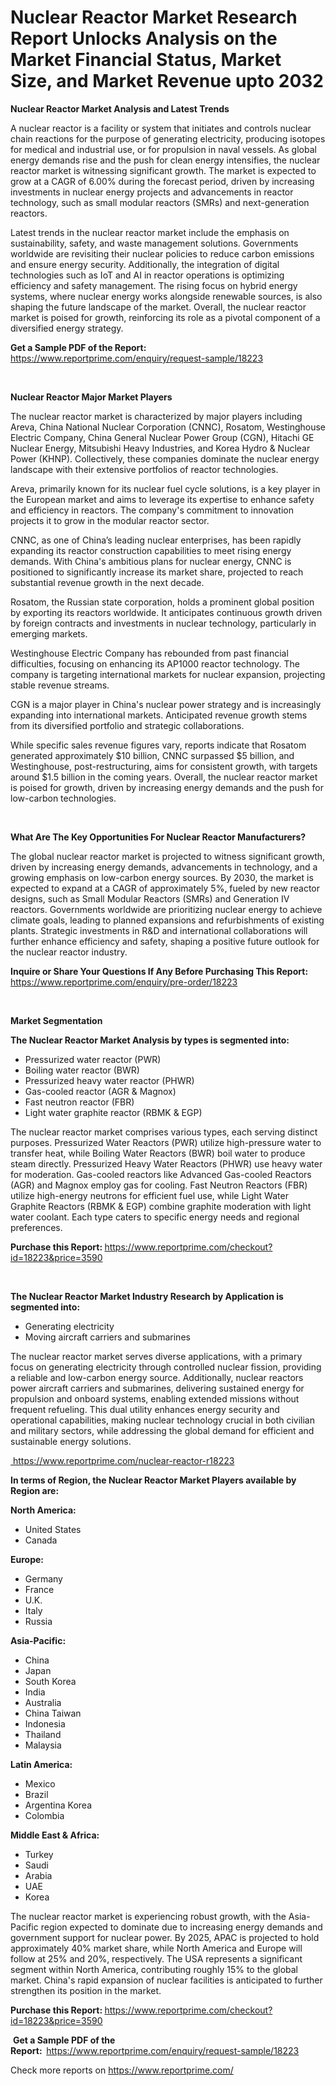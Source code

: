 <p><h1>Nuclear Reactor Market Research Report Unlocks Analysis on the Market Financial Status, Market Size, and Market Revenue upto 2032</h1></p><p><strong>Nuclear Reactor Market Analysis and Latest Trends</strong></p>
<p><p>A nuclear reactor is a facility or system that initiates and controls nuclear chain reactions for the purpose of generating electricity, producing isotopes for medical and industrial use, or for propulsion in naval vessels. As global energy demands rise and the push for clean energy intensifies, the nuclear reactor market is witnessing significant growth. The market is expected to grow at a CAGR of 6.00% during the forecast period, driven by increasing investments in nuclear energy projects and advancements in reactor technology, such as small modular reactors (SMRs) and next-generation reactors. </p><p>Latest trends in the nuclear reactor market include the emphasis on sustainability, safety, and waste management solutions. Governments worldwide are revisiting their nuclear policies to reduce carbon emissions and ensure energy security. Additionally, the integration of digital technologies such as IoT and AI in reactor operations is optimizing efficiency and safety management. The rising focus on hybrid energy systems, where nuclear energy works alongside renewable sources, is also shaping the future landscape of the market. Overall, the nuclear reactor market is poised for growth, reinforcing its role as a pivotal component of a diversified energy strategy.</p></p>
<p><strong>Get a Sample PDF of the Report:&nbsp;</strong> <a href="https://www.reportprime.com/enquiry/request-sample/18223?utm_campaign=2603&utm_medium=2&utm_source=Github&utm_content=ia&utm_term=19032025&utm_id=nuclear-reactor">https://www.reportprime.com/enquiry/request-sample/18223</a></p>
<p>&nbsp;</p>
<p><strong>Nuclear Reactor Major Market Players</strong></p>
<p><p>The nuclear reactor market is characterized by major players including Areva, China National Nuclear Corporation (CNNC), Rosatom, Westinghouse Electric Company, China General Nuclear Power Group (CGN), Hitachi GE Nuclear Energy, Mitsubishi Heavy Industries, and Korea Hydro & Nuclear Power (KHNP). Collectively, these companies dominate the nuclear energy landscape with their extensive portfolios of reactor technologies.</p><p>Areva, primarily known for its nuclear fuel cycle solutions, is a key player in the European market and aims to leverage its expertise to enhance safety and efficiency in reactors. The company's commitment to innovation projects it to grow in the modular reactor sector.</p><p>CNNC, as one of China’s leading nuclear enterprises, has been rapidly expanding its reactor construction capabilities to meet rising energy demands. With China's ambitious plans for nuclear energy, CNNC is positioned to significantly increase its market share, projected to reach substantial revenue growth in the next decade.</p><p>Rosatom, the Russian state corporation, holds a prominent global position by exporting its reactors worldwide. It anticipates continuous growth driven by foreign contracts and investments in nuclear technology, particularly in emerging markets.</p><p>Westinghouse Electric Company has rebounded from past financial difficulties, focusing on enhancing its AP1000 reactor technology. The company is targeting international markets for nuclear expansion, projecting stable revenue streams.</p><p>CGN is a major player in China's nuclear power strategy and is increasingly expanding into international markets. Anticipated revenue growth stems from its diversified portfolio and strategic collaborations.</p><p>While specific sales revenue figures vary, reports indicate that Rosatom generated approximately $10 billion, CNNC surpassed $5 billion, and Westinghouse, post-restructuring, aims for consistent growth, with targets around $1.5 billion in the coming years. Overall, the nuclear reactor market is poised for growth, driven by increasing energy demands and the push for low-carbon technologies.</p></p>
<p>&nbsp;</p>
<p><strong>What Are The Key Opportunities For Nuclear Reactor Manufacturers?</strong></p>
<p><p>The global nuclear reactor market is projected to witness significant growth, driven by increasing energy demands, advancements in technology, and a growing emphasis on low-carbon energy sources. By 2030, the market is expected to expand at a CAGR of approximately 5%, fueled by new reactor designs, such as Small Modular Reactors (SMRs) and Generation IV reactors. Governments worldwide are prioritizing nuclear energy to achieve climate goals, leading to planned expansions and refurbishments of existing plants. Strategic investments in R&D and international collaborations will further enhance efficiency and safety, shaping a positive future outlook for the nuclear reactor industry.</p></p>
<p><strong>Inquire or Share Your Questions If Any Before Purchasing This Report:</strong> <a href="https://www.reportprime.com/enquiry/pre-order/18223?utm_campaign=2603&utm_medium=2&utm_source=Github&utm_content=ia&utm_term=19032025&utm_id=nuclear-reactor">https://www.reportprime.com/enquiry/pre-order/18223</a></p>
<p>&nbsp;</p>
<p><strong>Market Segmentation</strong></p>
<p><strong>The Nuclear Reactor Market Analysis by types is segmented into:</strong></p>
<p><ul><li>Pressurized water reactor (PWR)</li><li>Boiling water reactor (BWR)</li><li>Pressurized heavy water reactor (PHWR)</li><li>Gas-cooled reactor (AGR & Magnox)</li><li>Fast neutron reactor (FBR)</li><li>Light water graphite reactor (RBMK & EGP)</li></ul></p>
<p><p>The nuclear reactor market comprises various types, each serving distinct purposes. Pressurized Water Reactors (PWR) utilize high-pressure water to transfer heat, while Boiling Water Reactors (BWR) boil water to produce steam directly. Pressurized Heavy Water Reactors (PHWR) use heavy water for moderation. Gas-cooled reactors like Advanced Gas-cooled Reactors (AGR) and Magnox employ gas for cooling. Fast Neutron Reactors (FBR) utilize high-energy neutrons for efficient fuel use, while Light Water Graphite Reactors (RBMK & EGP) combine graphite moderation with light water coolant. Each type caters to specific energy needs and regional preferences.</p></p>
<p><strong>Purchase this Report:&nbsp;</strong><a href="https://www.reportprime.com/checkout?id=18223&price=3590&utm_campaign=2603&utm_medium=2&utm_source=Github&utm_content=ia&utm_term=19032025&utm_id=nuclear-reactor">https://www.reportprime.com/checkout?id=18223&price=3590</a></p>
<p>&nbsp;</p>
<p><strong>The Nuclear Reactor Market Industry Research by Application is segmented into:</strong></p>
<p><ul><li>Generating electricity</li><li>Moving aircraft carriers and submarines</li></ul></p>
<p><p>The nuclear reactor market serves diverse applications, with a primary focus on generating electricity through controlled nuclear fission, providing a reliable and low-carbon energy source. Additionally, nuclear reactors power aircraft carriers and submarines, delivering sustained energy for propulsion and onboard systems, enabling extended missions without frequent refueling. This dual utility enhances energy security and operational capabilities, making nuclear technology crucial in both civilian and military sectors, while addressing the global demand for efficient and sustainable energy solutions.</p></p>
<p><a href="https://www.reportprime.com/nuclear-reactor-r18223?utm_campaign=2603&utm_medium=2&utm_source=Github&utm_content=ia&utm_term=19032025&utm_id=nuclear-reactor">&nbsp;https://www.reportprime.com/nuclear-reactor-r18223</a></p>
<p><strong>In terms of Region, the Nuclear Reactor Market Players available by Region are:</strong></p>
<p>
    <p> <strong> North America: </strong>
        <ul>
            <li>United States</li>
            <li>Canada</li>
        </ul>
        </p> 
    <p> <strong> Europe: </strong>
        <ul>
            <li>Germany</li>
            <li>France</li>
            <li>U.K.</li>
            <li>Italy</li>
            <li>Russia</li>
        </ul>
        </p> 
    <p> <strong> Asia-Pacific: </strong>
        <ul>
            <li>China</li>
            <li>Japan</li>
            <li>South Korea</li>
            <li>India</li>
            <li>Australia</li>
            <li>China Taiwan</li>
            <li>Indonesia</li>
            <li>Thailand</li>
            <li>Malaysia</li>
        </ul>
        </p> 
    <p> <strong> Latin America: </strong>
        <ul>
            <li>Mexico</li>
            <li>Brazil</li>
            <li>Argentina Korea</li>
            <li>Colombia</li>
        </ul>
        </p> 
    <p> <strong> Middle East & Africa: </strong>
        <ul>
            <li>Turkey</li>
            <li>Saudi</li>
            <li>Arabia</li>
            <li>UAE</li>
            <li>Korea</li>
        </ul>
    </p>
    </p>
<p><p>The nuclear reactor market is experiencing robust growth, with the Asia-Pacific region expected to dominate due to increasing energy demands and government support for nuclear power. By 2025, APAC is projected to hold approximately 40% market share, while North America and Europe will follow at 25% and 20%, respectively. The USA represents a significant segment within North America, contributing roughly 15% to the global market. China's rapid expansion of nuclear facilities is anticipated to further strengthen its position in the market.</p></p>
<p><strong>Purchase this Report: </strong><a href="https://www.reportprime.com/checkout?id=18223&price=3590&utm_campaign=2603&utm_medium=2&utm_source=Github&utm_content=ia&utm_term=19032025&utm_id=nuclear-reactor">https://www.reportprime.com/checkout?id=18223&price=3590</a></p>
<p>&nbsp;<strong>Get a Sample PDF of the Report:&nbsp;&nbsp;</strong><a href="https://www.reportprime.com/enquiry/request-sample/18223?utm_campaign=2603&utm_medium=2&utm_source=Github&utm_content=ia&utm_term=19032025&utm_id=nuclear-reactor">https://www.reportprime.com/enquiry/request-sample/18223</a></p>
<p><strong></strong></p>
<p>Check more reports on <a href="https://www.reportprime.com/?utm_campaign=2603&utm_medium=2&utm_source=Github&utm_content=ia&utm_term=19032025&utm_id=nuclear-reactor">https://www.reportprime.com/</a></p>
